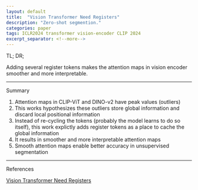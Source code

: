 ```yaml
---
layout: default
title:  "Vision Transformer Need Registers"
description: "Zero-shot segmention."
categories: paper
tags: ICLR2024 transformer vision-encoder CLIP 2024
excerpt_separator: <!--more-->
---
```


TL; DR;

Adding several register tokens makes the attention maps in vision encoder smoother and more interpretable.

---

Summary

1. Attention maps in CLIP-ViT and DINO-v2 have peak values (outliers)
2. This works hypothesizes these outliers store global information and discard local positional information
3. Instead of re-cycling the tokens (probably the model learns to do so itself), this work explictly adds register tokens as a place to cache the global information
4. It results in smoother and more interpretable attention maps
5. Smooth attention maps enable better accuracy in unsupervised segmentation

---

References

[Vision Transformer Need Registers](https://arxiv.org/pdf/2309.16588)
